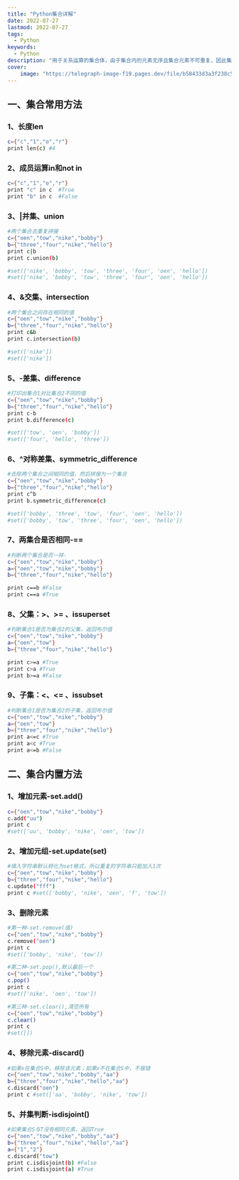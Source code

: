 ```yaml
---
title: "Python集合详解"
date: 2022-07-27
lastmod: 2022-07-27
tags:
  - Python
keywords:
  - Python
description: "用于关系运算的集合体，由于集合内的元素无序且集合元素不可重复，因此集合可以去重，但是去重后的集合会打乱原来元素的顺序"
cover:
    image: "https://telegraph-image-f19.pages.dev/file/b58433d3a3f238c52fcd4.jpg"
---
```


## 一、集合常用方法

### 1、长度len

```bash
c={"c","1","o","r"}
print len(c) #4
```

### 2、成员运算in和not in

```bash
c={"c","1","o","r"}
print "c" in c  #True
print "b" in c  #False
```

### 3、|并集、union

```bash
#两个集合去重复拼接
c={"oen","tow","nike","bobby"}
b={"three","four","nike","hello"}
print c|b
print c.union(b)

#set(['nike', 'bobby', 'tow', 'three', 'four', 'oen', 'hello'])
#set(['nike', 'bobby', 'tow', 'three', 'four', 'oen', 'hello'])
```

### 4、&交集、intersection

```bash
#两个集合之间存在相同的值
c={"oen","tow","nike","bobby"}
b={"three","four","nike","hello"}
print c&b
print c.intersection(b)

#set(['nike'])
#set(['nike'])
```

### 5、-差集、difference

```bash
#打印出集合1对比集合2不同的值
c={"oen","tow","nike","bobby"}
b={"three","four","nike","hello"}
print c-b
print b.difference(c)

#set(['tow', 'oen', 'bobby'])
#set(['four', 'hello', 'three'])
```

### 6、^对称差集、symmetric_difference

```bash
#去除两个集合之间相同的值，然后拼接为一个集合
c={"oen","tow","nike","bobby"}
b={"three","four","nike","hello"}
print c^b
print b.symmetric_difference(c)

#set(['bobby', 'three', 'tow', 'four', 'oen', 'hello'])
#set(['bobby', 'tow', 'three', 'four', 'oen', 'hello'])
```

### 7、两集合是否相同-==

```bash
#判断两个集合是否一样-
c={"oen","tow","nike","bobby"}
a={"oen","tow","nike","bobby"}
b={"three","four","nike","hello"}

print c==b #False
print c==a #True
```

### 8、父集：>、>= 、issuperset

```bash
#判断集合1是否为集合2的父集，返回布尔值
c={"oen","tow","nike","bobby"}
a={"oen","tow"}
b={"three","four","nike","hello"}

print c>=a #True
print c>a #True
print b>=a #False
```

### 9、子集：<、<= 、issubset

```bash
#判断集合1是否为集合2的子集，返回布尔值
c={"oen","tow","nike","bobby"}
a={"oen","tow"}
b={"three","four","nike","hello"}
print a<=c #True
print a<c #True
print a<=b #False
```

## 二、集合内置方法

### 1、增加元素-set.add()

```bash
c={"oen","tow","nike","bobby"}
c.add("uu")
print c
#set(['uu', 'bobby', 'nike', 'oen', 'tow'])
```

### 2、增加元组-set.update(set)

```bash
#填入字符串默认转化为set格式，所以重复的字符串只能加入1次
c={"oen","tow","nike","bobby"}
b={"three","four","nike","hello"}
c.update("fff")
print c #set(['bobby', 'nike', 'oen', 'f', 'tow'])
```

### 3、删除元素

```bash
#第一种-set.remove(值)
c={"oen","tow","nike","bobby"}
c.remove("oen")
print c
#set(['bobby', 'nike', 'tow'])

#第二种-set.pop(),默认最后一个
c={"oen","tow","nike","bobby"}
c.pop()
print c
#set(['nike', 'oen', 'tow'])

#第三种-set.clear(),清空所有
c={"oen","tow","nike","bobby"}
c.clear()
print c
#set([])
```

### 4、移除元素-discard()

```bash
#如果x在集合S中，移除该元素；如果x不在集合S中，不报错
c={"oen","tow","nike","bobby","aa"}
b={"three","four","nike","hello","aa"}
c.discard("oen")
print c #set(['aa', 'bobby', 'nike', 'tow'])
```

### 5、并集判断-isdisjoint()

```bash
#如果集合S与T没有相同元素，返回True
c={"oen","tow","nike","bobby","aa"}
b={"three","four","nike","hello","aa"}
a={"1","2"}
c.discard("tow")
print c.isdisjoint(b) #False
print c.isdisjoint(a) #True
```